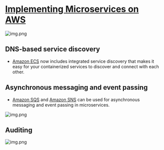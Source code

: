 
# [Implementing Microservices on AWS](https://docs.aws.amazon.com/whitepapers/latest/microservices-on-aws/microservices-on-aws.html)

![img.png](https://docs.aws.amazon.com/whitepapers/latest/microservices-on-aws/images/image3.png)

## DNS-based service discovery
- [Amazon ECS](../3_InfraAutomation/AmazonECS.md) now includes integrated service discovery that makes it easy for your containerized services to discover and connect with each other. 

## Asynchronous messaging and event passing
- [Amazon SQS](../5_MessageBrokerServices/AmazonSQS.md) and [Amazon SNS](../5_MessageBrokerServices/AmazonSNS.md) can be used for asynchronous messaging and event passing in microservices.

![img.png](https://docs.aws.amazon.com/whitepapers/latest/microservices-on-aws/images/image8.png)

## Auditing
![img.png](https://docs.aws.amazon.com/whitepapers/latest/microservices-on-aws/images/image16.png)
